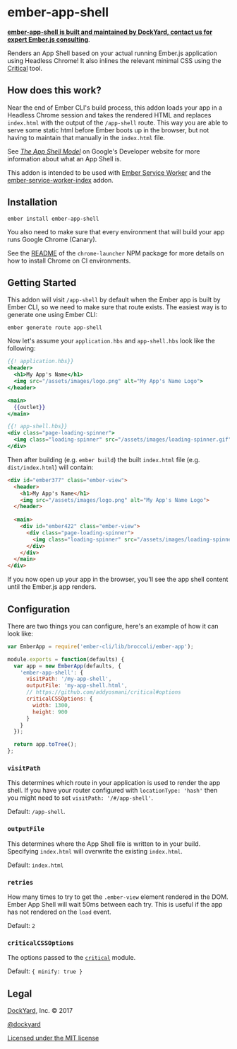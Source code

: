 # ember-app-shell

**[ember-app-shell is built and maintained by DockYard, contact us for expert Ember.js consulting](https://dockyard.com/ember-consulting)**.

Renders an App Shell based on your actual running Ember.js application using Headless Chrome! It also inlines the relevant minimal CSS using the [Critical](https://github.com/addyosmani/critical) tool.

## How does this work?

Near the end of Ember CLI's build process, this addon loads your app in a Headless Chrome session and takes the rendered HTML and replaces `index.html` with the output of the `/app-shell` route. This way you are able to serve some static html before Ember boots up in the browser, but not having to maintain that manually in the `index.html` file.

See _[The App Shell Model](https://developers.google.com/web/fundamentals/architecture/app-shell)_ on Google's Developer website for more information about what an App Shell is.

This addon is intended to be used with [Ember Service Worker](http://ember-service-worker.com) and the [ember-service-worker-index](https://github.com/DockYard/ember-service-worker-index) addon.

## Installation

```shell
ember install ember-app-shell
```

You also need to make sure that every environment that will build your app runs Google Chrome (Canary).

See the [README](https://www.npmjs.com/package/chrome-launcher#continuous-integration) of the `chrome-launcher` NPM package for more details on how to install Chrome on CI environments.

## Getting Started

This addon will visit `/app-shell` by default when the Ember app is built by Ember CLI, so we need to make sure that route exists. The easiest way is to generate one using Ember CLI:

```shell
ember generate route app-shell
```

Now let's assume your `application.hbs` and `app-shell.hbs` look like the following:

```handlebars
{{! application.hbs}}
<header>
  <h1>My App's Name</h1>
  <img src="/assets/images/logo.png" alt="My App's Name Logo">
</header>

<main>
  {{outlet}}
</main>
```

```handlebars
{{! app-shell.hbs}}
<div class="page-loading-spinner">
  <img class="loading-spinner" src="/assets/images/loading-spinner.gif" alt="loading...">
</div>
```

Then after building (e.g. `ember build`) the built `index.html` file (e.g. `dist/index.html`) will contain:

```html
<div id="ember377" class="ember-view">
  <header>
    <h1>My App's Name</h1>
    <img src="/assets/images/logo.png" alt="My App's Name Logo">
  </header>
  
  <main>
    <div id="ember422" class="ember-view">
      <div class="page-loading-spinner">
        <img class="loading-spinner" src="/assets/images/loading-spinner.gif" alt="loading...">
      </div>
    </div>
  </main>
</div>
```

If you now open up your app in the browser, you'll see the app shell content until the Ember.js app renders.

## Configuration

There are two things you can configure, here's an example of how it can look like:

```javascript
var EmberApp = require('ember-cli/lib/broccoli/ember-app');

module.exports = function(defaults) {
  var app = new EmberApp(defaults, {
    'ember-app-shell': {
      visitPath: '/my-app-shell',
      outputFile: 'my-app-shell.html',
      // https://github.com/addyosmani/critical#options
      criticalCSSOptions: {
        width: 1300,
        height: 900
      }
    }
  });

  return app.toTree();
};
```

### `visitPath`

This determines which route in your application is used to render the app shell. If you have your router configured with `locationType: 'hash'` then you might need to set `visitPath: '/#/app-shell'`.

Default: `/app-shell`.

### `outputFile`

This determines where the App Shell file is written to in your build.
Specifying `index.html` will overwrite the existing `index.html`.

Default: `index.html`

### `retries`

How many times to try to get the `.ember-view` element rendered in the DOM.
Ember App Shell will wait 50ms between each try.
This is useful if the app has not rendered on the `load` event.

Default: `2`

### `criticalCSSOptions`

The options passed to the [`critical`](https://github.com/addyosmani/critical) module.

Default: `{ minify: true }`

## Legal

[DockYard](http://dockyard.com/), Inc. &copy; 2017

[@dockyard](http://twitter.com/dockyard)

[Licensed under the MIT license](http://www.opensource.org/licenses/mit-license.php)
